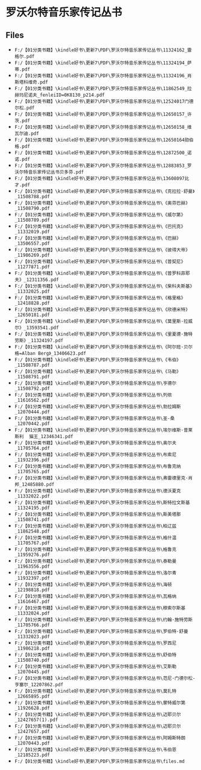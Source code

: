 # 罗沃尔特音乐家传记丛书

## Files

- `F:/【01分类书籍】\kindle好书\更新7\PDF\罗沃尔特音乐家传记丛书\11324162_雷格尔.pdf`
- `F:/【01分类书籍】\kindle好书\更新7\PDF\罗沃尔特音乐家传记丛书\11324194_萨蒂.pdf`
- `F:/【01分类书籍】\kindle好书\更新7\PDF\罗沃尔特音乐家传记丛书\11324196_肖斯塔科维奇.pdf`
- `F:/【01分类书籍】\kindle好书\更新7\PDF\罗沃尔特音乐家传记丛书\11862549_拉赫玛尼诺夫_fenleiID=0K8130_p214.pdf`
- `F:/【01分类书籍】\kindle好书\更新7\PDF\罗沃尔特音乐家传记丛书\12524017门德尔松.pdf`
- `F:/【01分类书籍】\kindle好书\更新7\PDF\罗沃尔特音乐家传记丛书\12650157_许茨.pdf`
- `F:/【01分类书籍】\kindle好书\更新7\PDF\罗沃尔特音乐家传记丛书\12650158_维瓦尔迪.pdf`
- `F:/【01分类书籍】\kindle好书\更新7\PDF\罗沃尔特音乐家传记丛书\12650164勋伯格.pdf`
- `F:/【01分类书籍】\kindle好书\更新7\PDF\罗沃尔特音乐家传记丛书\12872500_诺诺.pdf`
- `F:/【01分类书籍】\kindle好书\更新7\PDF\罗沃尔特音乐家传记丛书\12883853_罗沃尔特音乐家传记丛书贝多芬.pdf`
- `F:/【01分类书籍】\kindle好书\更新7\PDF\罗沃尔特音乐家传记丛书\13608097比才.pdf`
- `F:/【01分类书籍】\kindle好书\更新7\PDF\罗沃尔特音乐家传记丛书\《克拉拉·舒曼》_11508788.pdf`
- `F:/【01分类书籍】\kindle好书\更新7\PDF\罗沃尔特音乐家传记丛书\《奥芬巴赫》_11508790.pdf`
- `F:/【01分类书籍】\kindle好书\更新7\PDF\罗沃尔特音乐家传记丛书\《威尔第》_11508789.pdf`
- `F:/【01分类书籍】\kindle好书\更新7\PDF\罗沃尔特音乐家传记丛书\《巴托克》_11332019.pdf`
- `F:/【01分类书籍】\kindle好书\更新7\PDF\罗沃尔特音乐家传记丛书\《巴赫》_13506557.pdf`
- `F:/【01分类书籍】\kindle好书\更新7\PDF\罗沃尔特音乐家传记丛书\《彼得大帝》_11986269.pdf`
- `F:/【01分类书籍】\kindle好书\更新7\PDF\罗沃尔特音乐家传记丛书\《普契尼》_11277871.pdf`
- `F:/【01分类书籍】\kindle好书\更新7\PDF\罗沃尔特音乐家传记丛书\《普罗科菲耶夫》_12311356.pdf`
- `F:/【01分类书籍】\kindle好书\更新7\PDF\罗沃尔特音乐家传记丛书\《柴科夫斯基》_11332025.pdf`
- `F:/【01分类书籍】\kindle好书\更新7\PDF\罗沃尔特音乐家传记丛书\《格里格》_12418828.pdf`
- `F:/【01分类书籍】\kindle好书\更新7\PDF\罗沃尔特音乐家传记丛书\《欣德米特》_12650181.pdf`
- `F:/【01分类书籍】\kindle好书\更新7\PDF\罗沃尔特音乐家传记丛书\《莫里斯·拉威尔》_13593541.pdf`
- `F:/【01分类书籍】\kindle好书\更新7\PDF\罗沃尔特音乐家传记丛书\《里夏德·施特劳斯》_11324197.pdf`
- `F:/【01分类书籍】\kindle好书\更新7\PDF\罗沃尔特音乐家传记丛书\《阿尔班·贝尔格=Alban Berg》_13406623.pdf`
- `F:/【01分类书籍】\kindle好书\更新7\PDF\罗沃尔特音乐家传记丛书\《韦伯》_11508787.pdf`
- `F:/【01分类书籍】\kindle好书\更新7\PDF\罗沃尔特音乐家传记丛书\《马勒》_11508791.pdf`
- `F:/【01分类书籍】\kindle好书\更新7\PDF\罗沃尔特音乐家传记丛书\亨德尔_11508792.pdf`
- `F:/【01分类书籍】\kindle好书\更新7\PDF\罗沃尔特音乐家传记丛书\列侬_11616562.pdf`
- `F:/【01分类书籍】\kindle好书\更新7\PDF\罗沃尔特音乐家传记丛书\勃拉姆斯_12070444.pdf`
- `F:/【01分类书籍】\kindle好书\更新7\PDF\罗沃尔特音乐家传记丛书\圣-桑_12070442.pdf`
- `F:/【01分类书籍】\kindle好书\更新7\PDF\罗沃尔特音乐家传记丛书\埃尔维斯·普莱斯利  猫王_12346341.pdf`
- `F:/【01分类书籍】\kindle好书\更新7\PDF\罗沃尔特音乐家传记丛书\奥尔夫_11705764.pdf`
- `F:/【01分类书籍】\kindle好书\更新7\PDF\罗沃尔特音乐家传记丛书\布索尼_11932396.pdf`
- `F:/【01分类书籍】\kindle好书\更新7\PDF\罗沃尔特音乐家传记丛书\布鲁克纳_11705765.pdf`
- `F:/【01分类书籍】\kindle好书\更新7\PDF\罗沃尔特音乐家传记丛书\弗雷德里克·肖邦_12485880.pdf`
- `F:/【01分类书籍】\kindle好书\更新7\PDF\罗沃尔特音乐家传记丛书\德沃夏克_11332022.pdf`
- `F:/【01分类书籍】\kindle好书\更新7\PDF\罗沃尔特音乐家传记丛书\斯特拉文斯基_11324195.pdf`
- `F:/【01分类书籍】\kindle好书\更新7\PDF\罗沃尔特音乐家传记丛书\斯美塔那_11508741.pdf`
- `F:/【01分类书籍】\kindle好书\更新7\PDF\罗沃尔特音乐家传记丛书\柏辽兹_11862548.pdf`
- `F:/【01分类书籍】\kindle好书\更新7\PDF\罗沃尔特音乐家传记丛书\格什温_11705767.pdf`
- `F:/【01分类书籍】\kindle好书\更新7\PDF\罗沃尔特音乐家传记丛书\格鲁克_11959276.pdf`
- `F:/【01分类书籍】\kindle好书\更新7\PDF\罗沃尔特音乐家传记丛书\泰勒曼_11963556.pdf`
- `F:/【01分类书籍】\kindle好书\更新7\PDF\罗沃尔特音乐家传记丛书\洛尔青_11932397.pdf`
- `F:/【01分类书籍】\kindle好书\更新7\PDF\罗沃尔特音乐家传记丛书\海顿_12198818.pdf`
- `F:/【01分类书籍】\kindle好书\更新7\PDF\罗沃尔特音乐家传记丛书\瓦格纳_11616467.pdf`
- `F:/【01分类书籍】\kindle好书\更新7\PDF\罗沃尔特音乐家传记丛书\穆索尔斯基_11332024.pdf`
- `F:/【01分类书籍】\kindle好书\更新7\PDF\罗沃尔特音乐家传记丛书\约翰·施特劳斯_11705766.pdf`
- `F:/【01分类书籍】\kindle好书\更新7\PDF\罗沃尔特音乐家传记丛书\罗伯特·舒曼_11332023.pdf`
- `F:/【01分类书籍】\kindle好书\更新7\PDF\罗沃尔特音乐家传记丛书\罗西尼_11986218.pdf`
- `F:/【01分类书籍】\kindle好书\更新7\PDF\罗沃尔特音乐家传记丛书\舒伯特_11508740.pdf`
- `F:/【01分类书籍】\kindle好书\更新7\PDF\罗沃尔特音乐家传记丛书\艾斯勒_12070445.pdf`
- `F:/【01分类书籍】\kindle好书\更新7\PDF\罗沃尔特音乐家传记丛书\范尼·门德尔松-亨塞尔_12207862.pdf`
- `F:/【01分类书籍】\kindle好书\更新7\PDF\罗沃尔特音乐家传记丛书\莫扎特_12665895.pdf`
- `F:/【01分类书籍】\kindle好书\更新7\PDF\罗沃尔特音乐家传记丛书\蒙特威尔第_11926628.pdf`
- `F:/【01分类书籍】\kindle好书\更新7\PDF\罗沃尔特音乐家传记丛书\迈耶贝尔_12427657(1).pdf`
- `F:/【01分类书籍】\kindle好书\更新7\PDF\罗沃尔特音乐家传记丛书\迈耶贝尔_12427657.pdf`
- `F:/【01分类书籍】\kindle好书\更新7\PDF\罗沃尔特音乐家传记丛书\阿姆斯特朗_12070443.pdf`
- `F:/【01分类书籍】\kindle好书\更新7\PDF\罗沃尔特音乐家传记丛书\韦伯恩_12185223.pdf`
- `F:/【01分类书籍】\kindle好书\更新7\PDF\罗沃尔特音乐家传记丛书\files.md`
